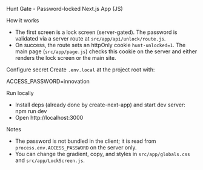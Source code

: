 Hunt Gate - Password-locked Next.js App (JS)

How it works
- The first screen is a lock screen (server-gated). The password is validated via a server route at `src/app/api/unlock/route.js`.
- On success, the route sets an httpOnly cookie `hunt-unlocked=1`. The main page (`src/app/page.js`) checks this cookie on the server and either renders the lock screen or the main site.

Configure secret
Create `.env.local` at the project root with:

ACCESS_PASSWORD=innovation

Run locally
- Install deps (already done by create-next-app) and start dev server:
  npm run dev
- Open http://localhost:3000

Notes
- The password is not bundled in the client; it is read from `process.env.ACCESS_PASSWORD` on the server only.
- You can change the gradient, copy, and styles in `src/app/globals.css` and `src/app/LockScreen.js`.
